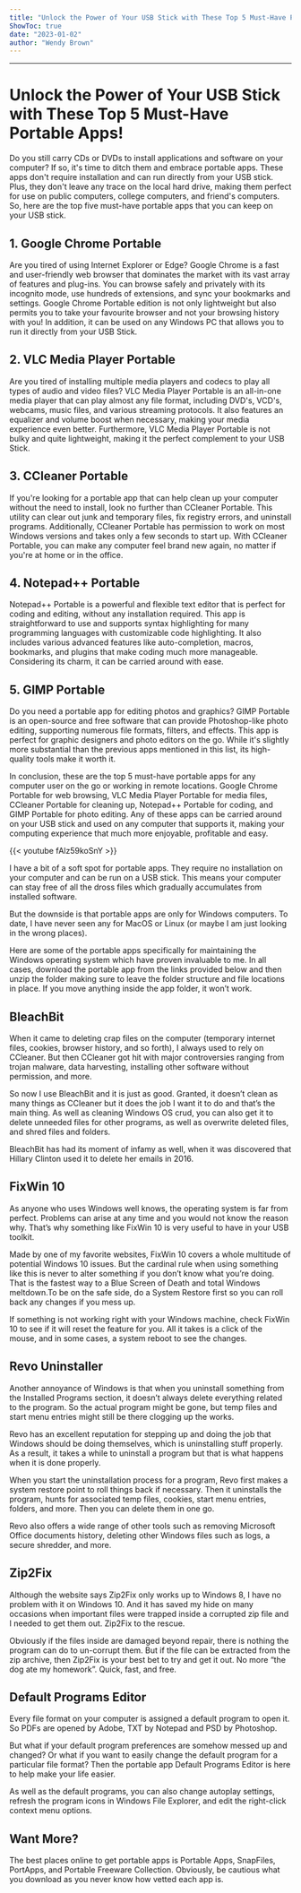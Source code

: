 ```yaml
---
title: "Unlock the Power of Your USB Stick with These Top 5 Must-Have Portable Apps!"
ShowToc: true 
date: "2023-01-02"
author: "Wendy Brown"
---
```

*****
# Unlock the Power of Your USB Stick with These Top 5 Must-Have Portable Apps!

Do you still carry CDs or DVDs to install applications and software on your computer? If so, it's time to ditch them and embrace portable apps. These apps don't require installation and can run directly from your USB stick. Plus, they don't leave any trace on the local hard drive, making them perfect for use on public computers, college computers, and friend's computers. So, here are the top five must-have portable apps that you can keep on your USB stick.

## 1. Google Chrome Portable

Are you tired of using Internet Explorer or Edge? Google Chrome is a fast and user-friendly web browser that dominates the market with its vast array of features and plug-ins. You can browse safely and privately with its incognito mode, use hundreds of extensions, and sync your bookmarks and settings. Google Chrome Portable edition is not only lightweight but also permits you to take your favourite browser and not your browsing history with you! In addition, it can be used on any Windows PC that allows you to run it directly from your USB Stick.

## 2. VLC Media Player Portable

Are you tired of installing multiple media players and codecs to play all types of audio and video files? VLC Media Player Portable is an all-in-one media player that can play almost any file format, including DVD's, VCD's, webcams, music files, and various streaming protocols. It also features an equalizer and volume boost when necessary, making your media experience even better. Furthermore, VLC Media Player Portable is not bulky and quite lightweight, making it the perfect complement to your USB Stick.

## 3. CCleaner Portable

If you're looking for a portable app that can help clean up your computer without the need to install, look no further than CCleaner Portable. This utility can clear out junk and temporary files, fix registry errors, and uninstall programs. Additionally, CCleaner Portable has permission to work on most Windows versions and takes only a few seconds to start up. With CCleaner Portable, you can make any computer feel brand new again, no matter if you're at home or in the office.

## 4. Notepad++ Portable

Notepad++ Portable is a powerful and flexible text editor that is perfect for coding and editing, without any installation required. This app is straightforward to use and supports syntax highlighting for many programming languages with customizable code highlighting. It also includes various advanced features like auto-completion, macros, bookmarks, and plugins that make coding much more manageable. Considering its charm, it can be carried around with ease.

## 5. GIMP Portable

Do you need a portable app for editing photos and graphics? GIMP Portable is an open-source and free software that can provide Photoshop-like photo editing, supporting numerous file formats, filters, and effects. This app is perfect for graphic designers and photo editors on the go. While it's slightly more substantial than the previous apps mentioned in this list, its high-quality tools make it worth it.

In conclusion, these are the top 5 must-have portable apps for any computer user on the go or working in remote locations. Google Chrome Portable for web browsing, VLC Media Player Portable for media files, CCleaner Portable for cleaning up, Notepad++ Portable for coding, and GIMP Portable for photo editing. Any of these apps can be carried around on your USB stick and used on any computer that supports it, making your computing experience that much more enjoyable, profitable and easy.

{{< youtube fAlz59koSnY >}} 



I have a bit of a soft spot for portable apps. They require no installation on your computer and can be run on a USB stick. This means your computer can stay free of all the dross files which gradually accumulates from installed software. 
 
But the downside is that portable apps are only for
Windows computers. To date, I have never seen any for MacOS or Linux (or maybe
I am just looking in the wrong places).
 
Here are some of the portable apps specifically for maintaining the Windows operating system which have proven invaluable to me. In all cases, download the portable app from the links provided below and then unzip the folder making sure to leave the folder structure and file locations in place. If you move anything inside the app folder, it won’t work.
 

 
## BleachBit
 
When it came to deleting crap files on the computer
(temporary internet files, cookies, browser history, and so forth), I always
used to rely on CCleaner. But then CCleaner got hit with major controversies
ranging from trojan malware, data harvesting, installing other software without
permission, and more.
 
So now I use BleachBit and it is just as good.
Granted, it doesn’t clean as many things as CCleaner but it does the job I want
it to do and that’s the main thing. As well as cleaning Windows OS crud, you
can also get it to delete unneeded files for other programs, as well as
overwrite deleted files, and shred files and folders.
 
BleachBit has had its moment of infamy as well, when it was discovered that Hillary Clinton used it to delete her emails in 2016.
 
## FixWin 10
 
As anyone who uses Windows well knows, the operating
system is far from perfect. Problems can arise at any time and you would not
know the reason why. That’s why something like FixWin 10 is very useful to have
in your USB toolkit.
 
Made by one of my favorite websites, FixWin 10 covers a whole multitude of potential Windows 10 issues. But the cardinal rule when using something like this is never to alter something if you don’t know what you’re doing. That is the fastest way to a Blue Screen of Death and total Windows meltdown.To be on the safe side, do a System Restore first so you can roll back any changes if you mess up.
 
If something is not working right with your Windows
machine, check FixWin 10 to see if it will reset the feature for you. All it
takes is a click of the mouse, and in some cases, a system reboot to see the
changes.
 
## Revo Uninstaller
 
Another annoyance of Windows is that when you
uninstall something from the Installed Programs section, it doesn’t always
delete everything related to the program. So the actual program might be gone,
but temp files and start menu entries might still be there clogging up the
works.
 
Revo has an excellent reputation for stepping up and
doing the job that Windows should be doing themselves, which is uninstalling
stuff properly. As a result, it takes a while to uninstall a program but that
is what happens when it is done properly.
 
When you start the uninstallation process for a
program, Revo first makes a system restore point to roll things back if
necessary. Then it uninstalls the program, hunts for associated temp files,
cookies, start menu entries, folders, and more. Then you can delete them in one
go.
 
Revo also offers a wide range of other tools such as
removing Microsoft Office documents history, deleting other Windows files such
as logs, a secure shredder, and more.
 
## Zip2Fix
 
Although the website says Zip2Fix only works up to
Windows 8, I have no problem with it on Windows 10. And it has saved my hide on
many occasions when important files were trapped inside a corrupted zip file
and I needed to get them out. Zip2Fix to the rescue.
 
Obviously if the files inside are damaged beyond
repair, there is nothing the program can do to un-corrupt them. But if the file
can be extracted from the zip archive, then Zip2Fix is your best bet to try and
get it out. No more “the dog ate my homework”. Quick, fast, and free.
 
## Default Programs Editor
 
Every file format on your computer is assigned a
default program to open it. So PDFs are opened by Adobe, TXT by Notepad and PSD
by Photoshop.
 
But what if your default program preferences are
somehow messed up and changed? Or what if you want to easily change the default
program for a particular file format? Then the portable app Default Programs
Editor is here to help make your life easier.
 
As well as the default programs, you can also change
autoplay settings, refresh the program icons in Windows File Explorer, and edit
the right-click context menu options.
 
## Want More?
 
The best places online to get portable apps is Portable Apps, SnapFiles, PortApps, and Portable Freeware Collection. Obviously, be cautious what you download as you never know how vetted each app is.



